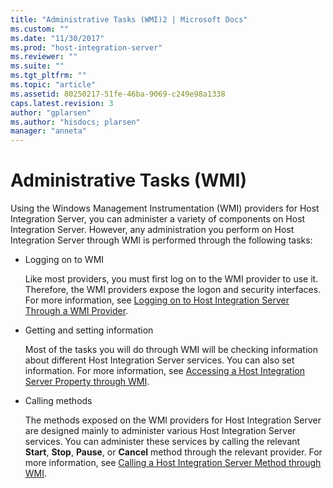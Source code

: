 ```yaml
---
title: "Administrative Tasks (WMI)2 | Microsoft Docs"
ms.custom: ""
ms.date: "11/30/2017"
ms.prod: "host-integration-server"
ms.reviewer: ""
ms.suite: ""
ms.tgt_pltfrm: ""
ms.topic: "article"
ms.assetid: 80250217-51fe-46ba-9069-c249e98a1338
caps.latest.revision: 3
author: "gplarsen"
ms.author: "hisdocs; plarsen"
manager: "anneta"
---
```

# Administrative Tasks (WMI)
Using the Windows Management Instrumentation (WMI) providers for Host Integration Server, you can administer a variety of components on Host Integration Server. However, any administration you perform on Host Integration Server through WMI is performed through the following tasks:  
  
-   Logging on to WMI  
  
     Like most providers, you must first log on to the WMI provider to use it. Therefore, the WMI providers expose the logon and security interfaces. For more information, see [Logging on to Host Integration Server Through a WMI Provider](../core/logging-on-to-host-integration-server-through-a-wmi-provider2.md).  
  
-   Getting and setting information  
  
     Most of the tasks you will do through WMI will be checking information about different Host Integration Server services. You can also set information. For more information, see [Accessing a Host Integration Server Property through WMI](../core/accessing-a-host-integration-server-property-through-wmi2.md).  
  
-   Calling methods  
  
     The methods exposed on the WMI providers for Host Integration Server are designed mainly to administer various Host Integration Server services. You can administer these services by calling the relevant **Start**, **Stop**, **Pause**, or **Cancel** method through the relevant provider. For more information, see [Calling a Host Integration Server Method through WMI](../core/calling-a-host-integration-server-method-through-wmi1.md).